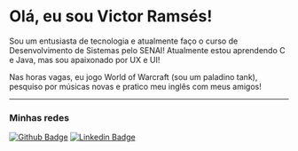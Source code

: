 # Olá, eu sou Victor Ramsés!

Sou um entusiasta de tecnologia e atualmente faço o curso de Desenvolvimento de Sistemas pelo SENAI! Atualmente estou aprendendo C e Java, mas sou apaixonado por UX e UI!

Nas horas vagas, eu jogo World of Warcraft (sou um paladino tank), pesquiso por músicas novas e pratico meu inglês com meus amigos!

------------

### Minhas redes

[![Github Badge](https://img.shields.io/badge/-Github-000?style=flat-square&logo=Github&logoColor=white&link=https://github.com/lizvidotti91)](https://github.com/VRamses) [![Linkedin Badge](https://img.shields.io/badge/-LinkedIn-blue?style=flat-square&logo=Linkedin&logoColor=white&link=https://www.linkedin.com/in/elisetevidotti/)](https://www.linkedin.com/in/victorramses/)
